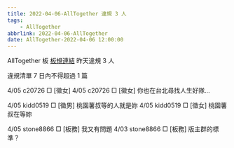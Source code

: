 ```yaml
---
title: 2022-04-06-AllTogether 違規 3 人
tags:
    - AllTogether
abbrlink: 2022-04-06-AllTogether
date: AllTogether-2022-04-06 12:00:00
---
```

AllTogether 板 [板規連結](https://www.ptt.cc/bbs/AllTogether/M.1643211430.A.5FB.html)
昨天違規 3 人
<!-- more -->

違規清單
7 日內不得超過 1 篇

4/05 c20726 □ [徵女]
4/05 c20726 □ [徵女] 你也在台北尋找人生好隊…

4/05 kidd0519 □ [徵男] 桃園薯叔等的人就是妳
4/05 kidd0519 □ [徵女] 桃園薯叔在等妳

4/05 stone8866 □ [板務]  我又有問題
4/03 stone8866 □ [板務]  版主群的標準？